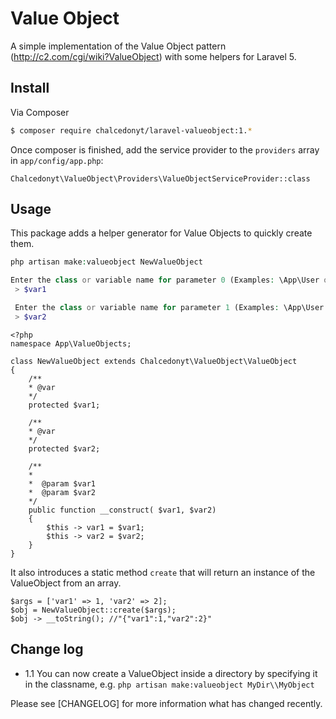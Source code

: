 # Value Object

A simple implementation of the Value Object pattern (http://c2.com/cgi/wiki?ValueObject) with some helpers for Laravel 5.

## Install

Via Composer

``` bash
$ composer require chalcedonyt/laravel-valueobject:1.*
```

Once composer is finished, add the service provider to the `providers` array in `app/config/app.php`:
```
Chalcedonyt\ValueObject\Providers\ValueObjectServiceProvider::class
```


## Usage

This package adds a helper generator for Value Objects to quickly create them.

``` php
php artisan make:valueobject NewValueObject

Enter the class or variable name for parameter 0 (Examples: \App\User or $user) [Blank to stop entering parameters] [(no_param)]:
 > $var1

 Enter the class or variable name for parameter 1 (Examples: \App\User or $user) [Blank to stop entering parameters] [(no_param)]:
 > $var2

```

```
<?php
namespace App\ValueObjects;

class NewValueObject extends Chalcedonyt\ValueObject\ValueObject
{
    /**
    * @var
    */
    protected $var1;

    /**
    * @var
    */
    protected $var2;

    /**
    *
    *  @param $var1
    *  @param $var2
    */
    public function __construct( $var1, $var2)
    {
        $this -> var1 = $var1;
        $this -> var2 = $var2;
    }
}
```
It also introduces a static method `create` that will return an instance of the ValueObject from an array.

```
$args = ['var1' => 1, 'var2' => 2];
$obj = NewValueObject::create($args);
$obj -> __toString(); //"{"var1":1,"var2":2}"

```

## Change log
* 1.1 You can now create a ValueObject inside a directory by specifying it in the classname, e.g. `php artisan make:valueobject MyDir\\MyObject`

Please see [CHANGELOG] for more information what has changed recently.
